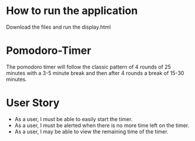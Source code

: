 # How to run the application
Download the files and run the display.html
# Pomodoro-Timer
The pomodoro timer will follow the classic pattern of 4 rounds of 25 minutes with a 3-5 minute break and then after 4 rounds a break of 15-30 minutes.

# User Story
*	As a user, I must be able to easily start the timer.
*	As a user, I must be alerted when there is no more time left on the timer.
*	As a user, I may be able to view the remaining time of the timer.
